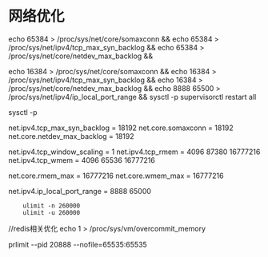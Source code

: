 # 网络优化


echo 65384 > /proc/sys/net/core/somaxconn &&
echo 65384 > /proc/sys/net/ipv4/tcp_max_syn_backlog &&
echo 65384 > /proc/sys/net/core/netdev_max_backlog &&


echo 16384 > /proc/sys/net/core/somaxconn &&
echo 16384 > /proc/sys/net/ipv4/tcp_max_syn_backlog &&
echo 16384 > /proc/sys/net/core/netdev_max_backlog &&
echo 8888 65500 > /proc/sys/net/ipv4/ip_local_port_range &&
sysctl -p 
supervisorctl restart all



sysctl -p



net.ipv4.tcp_max_syn_backlog = 18192
net.core.somaxconn = 18192
net.core.netdev_max_backlog = 18192

net.ipv4.tcp_window_scaling = 1
net.ipv4.tcp_rmem = 4096 87380 16777216
net.ipv4.tcp_wmem = 4096 65536 16777216

net.core.rmem_max = 16777216
net.core.wmem_max = 16777216

net.ipv4.ip_local_port_range = 8888 65000


        ulimit -n 260000
        ulimit -u 260000



//redis相关优化
echo 1 > /proc/sys/vm/overcommit_memory


<!-- 动态修改进程最大打开文件数 -->
prlimit --pid 20888 --nofile=65535:65535